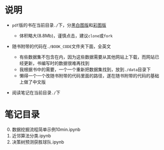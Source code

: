 # 说明

- `pdf`版的书在当前目录`./`下，分[黑白图版](https://github.com/LinXueyuanStdio/PythonDataMining/blob/master/%E3%80%8APython%E6%95%B0%E6%8D%AE%E6%8C%96%E6%8E%98%E5%85%A5%E9%97%A8%E4%B8%8E%E5%AE%9E%E8%B7%B5%E3%80%8B/Python%E6%95%B0%E6%8D%AE%E6%8C%96%E6%8E%98%E5%85%A5%E9%97%A8%E4%B8%8E%E5%AE%9E%E8%B7%B5.pdf)和[彩图版](https://github.com/LinXueyuanStdio/PythonDataMining/blob/master/%E3%80%8APython%E6%95%B0%E6%8D%AE%E6%8C%96%E6%8E%98%E5%85%A5%E9%97%A8%E4%B8%8E%E5%AE%9E%E8%B7%B5%E3%80%8B/Python%E6%95%B0%E6%8D%AE%E6%8C%96%E6%8E%98%E5%85%A5%E9%97%A8%E4%B8%8E%E5%AE%9E%E8%B7%B5_%E5%BD%A9%E5%9B%BE.pdf)
  - 体积略大(8.8Mb)，谨慎点击，建议`clone`或`fork`
  
- 随书附带的代码在`./BOOK_CODE`文件夹下面，全英文
  - 有些数据集不包含在内，因为这些数据需要从其他网站上下载，而网站已经更新，书编写时的数据很难再找到
  - 我根据书中的需要，一个一个重新把数据集找到，放到`./data`目录下
  - 懒得一个一个改随书附带的代码里面的路径，遂在随书附带的代码的基础上做了中文版

- 阅读笔记在当前目录`./`下

# 笔记目录

0. 数据挖掘流程简单示例10min.ipynb
1. 近邻算法分类.ipynb
2. 决策树预测获胜球队.ipynb